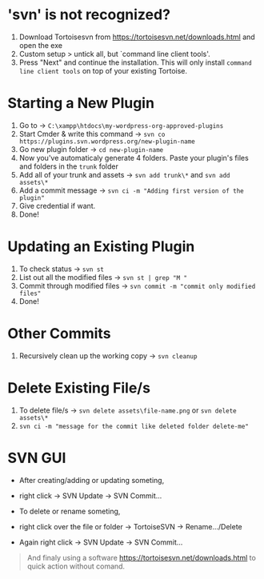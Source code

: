 # 'svn' is not recognized?
1. Download Tortoisesvn from https://tortoisesvn.net/downloads.html and open the exe
2. Custom setup > untick all, but `command line client tools'.
3. Press "Next" and continue the installation.
This will only install `command line client tools` on top of your existing Tortoise.


# Starting a New Plugin

1. Go to → `C:\xampp\htdocs\my-wordpress-org-approved-plugins`
2. Start Cmder & write this command → `svn co https://plugins.svn.wordpress.org/new-plugin-name`
3. Go new plugin folder → `cd new-plugin-name`
4. Now you've automaticaly generate 4 folders. Paste your plugin's files and folders in the `trunk` folder
5. Add all of your trunk and assets → `svn add trunk\*` and `svn add assets\*`
6. Add a commit message → `svn ci -m "Adding first version of the plugin"`
7. Give credential if want.
8. Done!

# Updating an Existing Plugin

1. To check status → `svn st`
2. List out all the modified files → `svn st | grep "M "`
3. Commit through modified files → `svn commit -m "commit only modified files"`
4. Done!

# Other Commits

1. Recursively clean up the working copy → `svn cleanup`

# Delete Existing File/s

1. To delete file/s → `svn delete assets\file-name.png` or `svn delete assets\*`
2. `svn ci -m "message for the commit like deleted folder delete-me"`

# SVN GUI

- After creating/adding or updating someting,
- right click → SVN Update → SVN Commit...

- To delete or rename someting,
- right click over the file or folder → TortoiseSVN → Rename.../Delete
- Again right click → SVN Update → SVN Commit...

> And finaly using a software https://tortoisesvn.net/downloads.html to quick action without comand.

